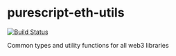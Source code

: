 # purescript-eth-utils

[![Build Status](https://travis-ci.org/f-o-a-m/purescript-eth-utils.svg?branch=setup)](https://travis-ci.org/f-o-a-m/purescript-eth-utils)

Common types and utility functions for all web3 libraries
